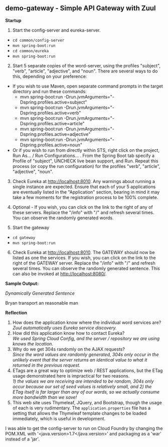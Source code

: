 ## demo-gateway - Simple API Gateway with Zuul

  **Startup**
  
1.  Start the config-server and eureka-server.
  - `cd common/config-server`
  - `mvn spring-boot:run`
  - `cd common/eureka`
  - `mvn spring-boot:run`

2.  Start 5 separate copies of the word-server, using the profiles "subject", "verb", "article", "adjective", and "noun".  There are several ways to do this, depending on your preference:
  - If you wish to use Maven, open separate command prompts in the target directory and run these commands:
    - mvn spring-boot:run -Drun.jvmArguments="-Dspring.profiles.active=subject"
    - mvn spring-boot:run -Drun.jvmArguments="-Dspring.profiles.active=verb"
    - mvn spring-boot:run -Drun.jvmArguments="-Dspring.profiles.active=article"
    - mvn spring-boot:run -Drun.jvmArguments="-Dspring.profiles.active=adjective"
    - mvn spring-boot:run -Drun.jvmArguments="-Dspring.profiles.active=noun"
  - Or if you wish to run from directly within STS, right click on the project, Run As... / Run Configurations... .  From the Spring Boot tab specify a Profile of "subject", UNCHECK live bean support, and Run.  Repeat this process (or copy the run configuration) for the profiles "verb", "article", "adjective", "noun".

3.  Check Eureka at [http://localhost:8010](http://localhost:8010).   Any warnings about running a single instance are expected.  Ensure that each of your 5 applications are eventually listed in the "Application" section, bearing in mind it may take a few moments for the registration process to be 100% complete.	

4.  Optional - If you wish, you can click on the link to the right of any of these servers.  Replace the "/info" with "/" and refresh several times.  You can observe the randomly generated words.
  
5. Start the gateway
  - `cd gateway`
  - `mvn spring-boot:run`

6. Check Eureka at [http://localhost:8010](http://localhost:8010).  The GATEWAY should now be listed as one the services.  If you wish, you can click on the link to the right of the GATEWAY server.  Replace the "/info" with "/" and refresh several times.  You can observe the randomly generated sentence.  This can also be invoked at [http://localhost:8080/](http://localhost:8080/).

  **Sample Output:**
  
*Dynamically Generated Sentence*

Bryan transport an reasonable man

**Reflection**

1.  How does the application know where the individual word services are?  
*Zuul automatically uses Eureka service discovery.*
2.  How did this application know how to contact Eureka?  
*We used Spring Cloud Config, and the server / repository we are using knows the location.*
3.  Why do we get 304s randomly on the AJAX requests?  
*Since the word values are randomly generated, 304s only occur in the unlikely event that the server returns an identical value to what it returned in the previous request.*  
4.  ETags are a great way to optimize web / REST applications, but the ETag usage demonstrated here is impractical for two reasons.  
*1) the values we are receiving are intended to be random, 304s only occur because our set of seed values is relatively small, and 2) the ETag itself is far larger than any of our words, so we actually consume more bandwidth than we save!*
5.  This web site uses Thymeleaf, JQuery, and Bootstrap, though the usage of each is very rudimentary.  The `application.properties` file has a setting that allows the Thymeleaf template changes to be loaded immediately, which is useful in development.

I was able to get the config-server to run on Cloud Foundry by changing the POM.XML with '<java.version>1.7</java.version>' and packaging as a '<packaging>war</packaging>' instead of a 'jar'.  
